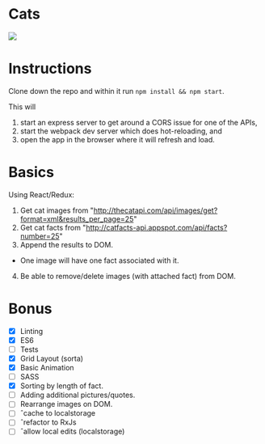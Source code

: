 # Cats
![](cats.gif)

# Instructions
Clone down the repo and within it run `npm install && npm start`.

This will
1. start an express server to get around a CORS issue for one of the APIs,
2. start the webpack dev server which does hot-reloading, and
3. open the app in the browser where it will refresh and load.

# Basics
Using React/Redux:
1. Get cat images from "http://thecatapi.com/api/images/get?format=xml&results_per_page=25"
2. Get cat facts from "http://catfacts-api.appspot.com/api/facts?number=25"
3. Append the results to DOM.
  - One image will have one fact associated with it.
4. Be able to remove/delete images (with attached fact) from DOM.

# Bonus
- [x] Linting
- [x] ES6
- [ ] Tests
- [x] Grid Layout (sorta)
- [x] Basic Animation
- [ ] SASS
- [x] Sorting by length of fact.
- [ ] Adding additional pictures/quotes.
- [ ] Rearrange images on DOM.
- [ ] ˆcache to localstorage
- [ ] ˆrefactor to RxJs
- [ ] ˆallow local edits (localstorage)
